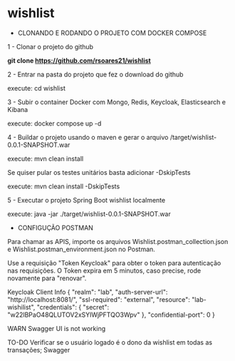 # wishlist

- CLONANDO E RODANDO O PROJETO COM DOCKER COMPOSE

1 - Clonar o projeto do github

<b>git clone https://github.com/rsoares21/wishlist</b>

2 - Entrar na pasta do projeto que fez o download do github

  execute: cd wishlist

3 - Subir o container Docker com Mongo, Redis, Keycloak, Elasticsearch e Kibana

  execute: docker compose up -d

4 - Buildar o projeto usando o maven e gerar o arquivo /target/wishlist-0.0.1-SNAPSHOT.war

  execute: mvn clean install 

  Se quiser pular os testes unitários basta adicionar -DskipTests

  execute: mvn clean install -DskipTests

5 - Executar o projeto Spring Boot wishlist localmente

  execute: java -jar ./target/wishlist-0.0.1-SNAPSHOT.war



- CONFIGUÇÃO POSTMAN

Para chamar as APIS, importe os arquivos Wishlist.postman_collection.json e Wishlist.postman_environment.json no Postman.

Use a requisição "Token Keycloak" para obter o token para autenticação nas requisições. O Token expira em 5 minutos, caso precise, rode novamente para "renovar".











Keycloak Client Info
{
  "realm": "lab",
  "auth-server-url": "http://localhost:8081/",
  "ssl-required": "external",
  "resource": "lab-wishilist",
  "credentials": {
    "secret": "w22lBPaO48QLUTOV2xSYlWjPFTQO3Wpv"
  },
  "confidential-port": 0
}


WARN
Swagger UI is not working

TO-DO
Verificar se o usuário logado é o dono da wishlist em todas as transações;
Swagger